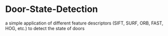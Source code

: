 # Door-State-Detection
a simple application of different feature descriptors (SIFT, SURF, ORB, FAST, HOG, etc.) to detect the state of doors
